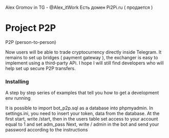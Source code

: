 Alex Gromov in TG - @Alex_itWork 
Есть домен Pi2Pi.ru ( продается )

# Project P2P

P2P (person-to-person) 

Now users will be able to trade cryptocurrency directly inside Telegram. 
It remains to set up bridges ( payment gateway ), 
the exchanger is easy to implement using a third-party APi. 
I hope I will still find developers who will help set up secure P2P transfers.

### Installing

A step by step series of examples that tell you how to get a development env running

It is possible to import bot_p2p.sql as a database into phpmyadmin.
In settings.ini, you need to insert your token, data from the database.
At the first start, write /start, then in the users table set access to your account equal to 1 and set adm_pass
Next, write / admin in the bot and send your password according to the instructions
